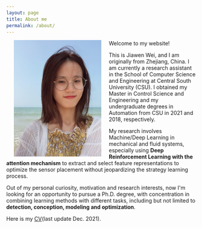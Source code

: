 ```yaml
---
layout: page
title: About me
permalink: /about/
---
```


<img src="/assets/photo.JPG" style="float:left" hspace = "20px" width = "232" height = "308">
<!-- ; margin: 5px -->

Welcome to my website!

This is Jiawen Wei, and I am originally from Zhejiang, China. I am currently a research assistant in the School of Computer Science and Engineering at Central South University (CSU). I obtained my Master in Control Science and Engineering and my undergraduate degrees in Automation from CSU in 2021 and 2018, respectively.

My research involves Machine/Deep Learning in mechanical and fluid systems, especially using **Deep Reinforcement Learning with the attention mechanism** to extract and select feature representations to optimize the sensor placement without jeopardizing the strategy learning process.

Out of my personal curiosity, motivation and research interests, now I'm looking for an opportunity to pursue a Ph.D. degree, with concentration in combining learning methods with different tasks, including but not limited to **detection, conception, modeling and optimization**.

Here is my [CV](/assets/CV.pdf)(last update Dec. 2021).
